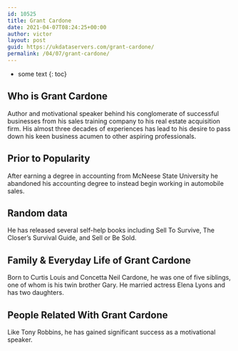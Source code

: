 ```yaml
---
id: 10525
title: Grant Cardone
date: 2021-04-07T08:24:25+00:00
author: victor
layout: post
guid: https://ukdataservers.com/grant-cardone/
permalink: /04/07/grant-cardone/
---
```


* some text
{: toc}


## Who is Grant Cardone



Author and motivational speaker behind his conglomerate of successful businesses from his sales training company to his real estate acquisition firm. His almost three decades of experiences has lead to his desire to pass down his keen business acumen to other aspiring professionals.

                
                
                
## Prior to Popularity



After earning a degree in accounting from McNeese State University he abandoned his accounting degree to instead begin working in automobile sales.

                
                
                
## Random data



He has released several self-help books including Sell To Survive, The Closer&#8217;s Survival Guide, and Sell or Be Sold.

                
                
                
## Family & Everyday Life of Grant Cardone



Born to Curtis Louis and Concetta Neil Cardone, he was one of five siblings, one of whom is his twin brother Gary. He married actress Elena Lyons and has two daughters.

                
                
                
## People Related With Grant Cardone



Like Tony Robbins, he has gained significant success as a motivational speaker.

                
              
            
          
          
          